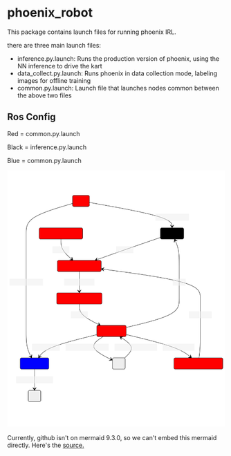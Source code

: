 # phoenix_robot

This package contains launch files for running phoenix IRL.

there are three main launch files:

- inference.py.launch: Runs the production version of phoenix, using the NN inference to drive the kart
- data_collect.py.launch: Runs phoenix in data collection mode, labeling images for offline training
- common.py.launch: Launch file that launches nodes common between the above two files

## Ros Config

Red = common.py.launch

Black = inference.py.launch

Blue = common.py.launch

![](images/phnx_robot.svg)

Currently, github isn't on mermaid 9.3.0, so we can't embed this mermaid directly.
Here's the [source.](https://mermaid.live/edit#pako:eNqFVE1r3DAU_CtCkNsuhh51KJQk0EtzCeRkEG-lZ6-6-jBP8m5DyH-vbLle4vXWvtiyZkbzRk_64Cpo5ILHBAmfDLQEbn_-VnuWH2UhxidsmArOBZ9fNpC4HE3CXWOsFYR6gdSQ4BZ3sD0ugB0FvQYEdap9wT48sJ9A-gKEzPiE1IDCWOYCnKQWQkzO9vvv49LShrZFyhPDSLBKgUOCyhldUXso3EcohO7o_0gTJIU4Kwn27IdIaMeeYwodG4MpvDX8KJQFBfuhUg_JjDE5B15PTudapt_57RMFa5EmRLqYmGQKMteOlDH-q_y6zyqj5Rlt0dBkzihddi7jxSR1_CrxnyWyEoVDSJVy-qr3O7wP8IQWQydH-iLtuwsurc0BjFH-K38j0tGSHBnyGtit6YgTquht0LadT6pFcXY-dJXx7Ybn1QZMBMZnrhzG017d4ArdxJNgj69vkQ1tYhy0Q7fPJl5eyqfxDRJ6hZk8nqLNojycr9uxcnKWinfOzd3CV_hBB8d33A3NZnS-YD4GjZqnIzqsucifHvscjq157T8zFPoUXt-94iJRjzved_p6JXHRgI35L2qTAv0ql9Z4d33-BZQQo5I)